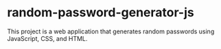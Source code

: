 # random-password-generator-js
This project is a  web application that generates random passwords using JavaScript, CSS, and HTML.
